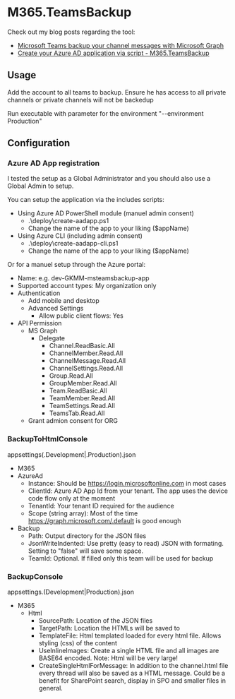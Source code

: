 # M365.TeamsBackup

Check out my blog posts regarding the tool:
- [Microsoft Teams backup your channel messages with Microsoft Graph](https://marcoscheel.de/post/2020/12/20201130-m365teamsbackup/)
- [Create your Azure AD application via script - M365.TeamsBackup](https://marcoscheel.de/post/2021/01/20210124-m365teamsbackup-aadapp/)

## Usage
Add the account to all teams to backup. Ensure he has access to all private channels or private channels will not be backedup

Run executable with parameter for the environment "--environment Production"

## Configuration

### Azure AD App registration

I tested the setup as a Global Administrator and you should also use a Global Admin to setup.

You can setup the application via the includes scripts:
- Using Azure AD PowerShell module (manuel admin consent)
  - .\deploy\create-aadapp.ps1
  - Change the name of the app to your liking ($appName)
- Using Azure CLI (including admin consent)
  - .\deploy\create-aadapp-cli.ps1
  - Change the name of the app to your liking ($appName)

Or for a manuel setup through the Azure portal:
- Name: e.g. dev-GKMM-msteamsbackup-app
- Supported account types: My organization only
- Authentication
  - Add mobile and desktop
  - Advanced Settings
    - Allow public client flows: Yes
- API Permission
  - MS Graph
    - Delegate
      - Channel.ReadBasic.All
      - ChannelMember.Read.All
      - ChannelMessage.Read.All
      - ChannelSettings.Read.All
      - Group.Read.All
      - GroupMember.Read.All
      - Team.ReadBasic.All
      - TeamMember.Read.All
      - TeamSettings.Read.All
      - TeamsTab.Read.All
  - Grant admion consent for ORG

### BackupToHtmlConsole
appsettings(.Development|.Production).json
-  M365
  - AzureAd
    - Instance: Should be https://login.microsoftonline.com in most cases
    - ClientId: Azure AD App Id from your tenant. The app uses the device code flow only at the moment
    - TenantId: Your tenant ID required for the audience
    - Scope (string array): Most of the time https://graph.microsoft.com/.default is good enough 
  - Backup
    - Path: Output directory for the JSON files
    - JsonWriteIndented: Use pretty (easy to read) JSON with formating. Setting to "false" will save some space.
    - TeamId: Optional. If filled only this team will be used for backup
### BackupConsole
appsettings.(Development|Production).json
- M365
  - Html
    - SourcePath: Location of the JSON files
    - TargetPath: Location the HTMLs will be saved to
    - TemplateFile: Html templated loaded for every html file. Allows styling (css) of the content
    - UseInlineImages: Create a single HTML file and all images are BASE64 encoded. Note: Html will be very large!
    - CreateSingleHtmlForMessage: In addition to the channel.html file every thread will also be saved as a HTML message. Could be a benefit for SharePoint search, display in SPO and smaller files in general.

